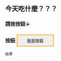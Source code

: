 ## 今天吃什麼？？？

### 請按按鈕↓
### 按鈕 <input type="button" value="我是按鈕" style="width:120px;height:40px;border:3px orange double;">


```markdown
結果

```
